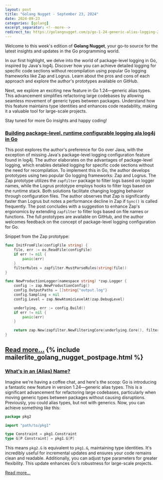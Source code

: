 ```yaml
---
layout: post
title: "Golang Nugget - September 23, 2024"
date: 2024-09-23
categories: [golang]
excerpt_separator: <!--more-->
redirect_to: https://golangnugget.com/p/go-1-24-generic-alias-logging-23-09-2024
---
```

Welcome to this week's edition of **Golang Nugget**, your go-to source for the latest insights and updates in the Go programming world.

In our first highlight, we delve into the world of package-level logging in Go, inspired by Java's log4j. Discover how you can achieve detailed logging for specific code sections without recompilation using popular Go logging frameworks like Zap and Logrus. Learn about the pros and cons of each approach and explore the author's prototypes available on GitHub.

Next, we explore an exciting new feature in Go 1.24—generic alias types. This advancement simplifies refactoring large codebases by allowing seamless movement of generic types between packages. Understand how this feature maintains type identities and enhances code readability, making it a valuable tool for large-scale projects.

Stay tuned for more Go insights and happy coding!
<!--more-->
### [Building package-level, runtime configurable logging ala log4j in Go](https://dolthub.com/blog/2024-09-13-package-scoped-logging-in-go-log4j/)

This post explores the author's preference for Go over Java, with the exception of missing Java's package-level logging configuration feature found in log4j. The author elaborates on the advantages of package-level logging, which enables detailed logging for specific code sections without the need for recompilation. To implement this in Go, the author develops prototypes using two popular Go logging frameworks: Zap and Logrus. The Zap prototype utilizes the `zapfilter` package to filter logs based on logger names, while the Logrus prototype employs hooks to filter logs based on the runtime stack. Both solutions facilitate changing logging behavior through configuration files. The author observes that Zap is significantly faster than Logrus but notes a performance decline in Zap if `Sync()` is called frequently. The post concludes with a suggestion to enhance Zap's ergonomics by extending `zapfilter` to filter logs based on file names or functions. The full prototypes are available on GitHub, and the author welcomes feedback on the concept of package-level logging configuration for Go.

Snippet from the Zap prototype:
```go
func InitFromFile(configFile string) {
	file, err := os.ReadFile(configFile)
	if err != nil {
		panic(err)
	}
	filterRules = zapfilter.MustParseRules(string(file))
}

func NewProductionLogger(namespace string) *zap.Logger {
	config := zap.NewProductionConfig()
	config.OutputPaths = []string{"output.log"}
	config.Sampling = nil
	config.Level = zap.NewAtomicLevelAt(zap.DebugLevel)

	underlying, err := config.Build()
	if err != nil {
		panic(err)
	}

	return zap.New(zapfilter.NewFilteringCore(underlying.Core(), filterRules)).Named(namespace)
}
```

[Read more...](https://dolthub.com/blog/2024-09-13-package-scoped-logging-in-go-log4j/)
{% include mailerlite_golang_nugget_postpage.html %}
---

### [What's in an (Alias) Name?](https://go.dev/blog/alias-names)

Imagine we're having a coffee chat, and here's the scoop: Go is introducing a fantastic new feature in version 1.24—generic alias types. This is a significant advancement for refactoring large codebases, particularly when moving generic types between packages without causing disruptions. Previously, you could alias types, but not with generics. Now, you can achieve something like this:

```go
package pkg2

import "path/to/pkg1"

type Constraint = pkg1.Constraint
type G[P Constraint] = pkg1.G[P]
```

This means `pkg2.G` is equivalent to `pkg1.G`, maintaining type identities. It's incredibly useful for incremental updates and ensures your code remains clean and readable. Additionally, you can adjust type parameters for greater flexibility. This update enhances Go's robustness for large-scale projects.

[Read more...](https://go.dev/blog/alias-names)